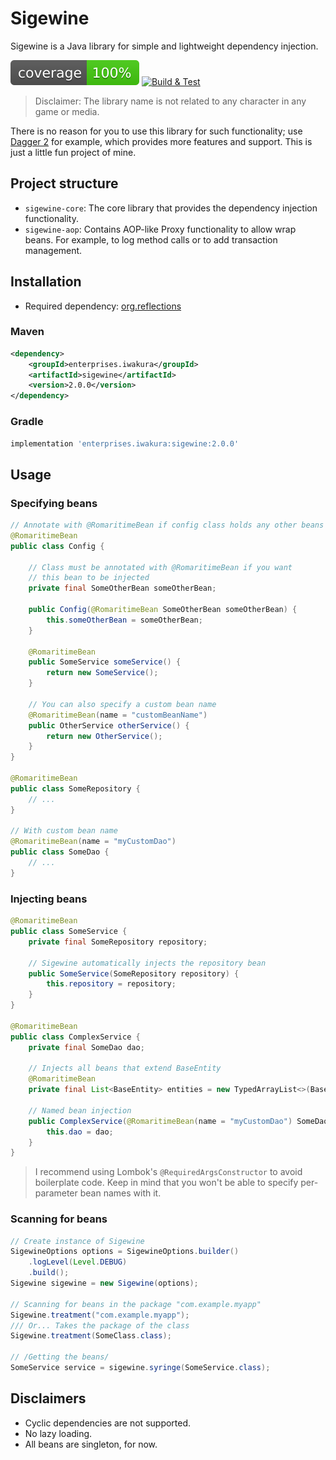 # Sigewine
Sigewine is a Java library for simple and lightweight dependency injection.

![Coverage](.github/badges/jacoco.svg) [![Build & Test](https://github.com/iwakura-enterprises/sigewine/actions/workflows/build.yml/badge.svg)](https://github.com/iwakura-enterprises/sigewine/actions/workflows/build.yml)

> Disclaimer: The library name is not related to any character in any game or media.

There is no reason for you to use this library for such functionality;
use [Dagger 2](https://github.com/google/dagger) for example, which provides
more features and support. This is just a little fun project of mine.

## Project structure
- `sigewine-core`: The core library that provides the dependency injection functionality.
- `sigewine-aop`: Contains AOP-like Proxy functionality to allow wrap beans. For example, to log method calls or to add transaction management.

## Installation
- Required dependency: [org.reflections](https://mvnrepository.com/artifact/org.reflections/reflections/0.10.2)

### Maven
```xml
<dependency>
    <groupId>enterprises.iwakura</groupId>
    <artifactId>sigewine</artifactId>
    <version>2.0.0</version>
</dependency>
```

### Gradle
```groovy
implementation 'enterprises.iwakura:sigewine:2.0.0'
```

## Usage
### Specifying beans
```java
// Annotate with @RomaritimeBean if config class holds any other beans
@RomaritimeBean
public class Config {
    
    // Class must be annotated with @RomaritimeBean if you want
    // this bean to be injected
    private final SomeOtherBean someOtherBean;
    
    public Config(@RomaritimeBean SomeOtherBean someOtherBean) {
        this.someOtherBean = someOtherBean;
    }
    
    @RomaritimeBean
    public SomeService someService() {
        return new SomeService();
    }
    
    // You can also specify a custom bean name
    @RomaritimeBean(name = "customBeanName")
    public OtherService otherService() {
        return new OtherService();
    }
}

@RomaritimeBean
public class SomeRepository {
    // ...
}

// With custom bean name
@RomaritimeBean(name = "myCustomDao")
public class SomeDao {
    // ...
}
```

### Injecting beans
```java
@RomaritimeBean
public class SomeService {
    private final SomeRepository repository;
    
    // Sigewine automatically injects the repository bean
    public SomeService(SomeRepository repository) {
        this.repository = repository;
    }
}

@RomaritimeBean
public class ComplexService {
    private final SomeDao dao;
    
    // Injects all beans that extend BaseEntity
    @RomaritimeBean
    private final List<BaseEntity> entities = new TypedArrayList<>(BaseEntity.class);
    
    // Named bean injection
    public ComplexService(@RomaritimeBean(name = "myCustomDao") SomeDao dao) {
        this.dao = dao;
    }
}
```
> I recommend using Lombok's `@RequiredArgsConstructor` to avoid boilerplate code.
> Keep in mind that you won't be able to specify per-parameter bean names with it.

### Scanning for beans
```java
// Create instance of Sigewine
SigewineOptions options = SigewineOptions.builder()
    .logLevel(Level.DEBUG)
    .build();
Sigewine sigewine = new Sigewine(options);

// Scanning for beans in the package "com.example.myapp"
Sigewine.treatment("com.example.myapp");
/// Or... Takes the package of the class
Sigewine.treatment(SomeClass.class);

// /Getting the beans/
SomeService service = sigewine.syringe(SomeService.class);
```

## Disclaimers
- Cyclic dependencies are not supported.
- No lazy loading.
- All beans are singleton, for now.
